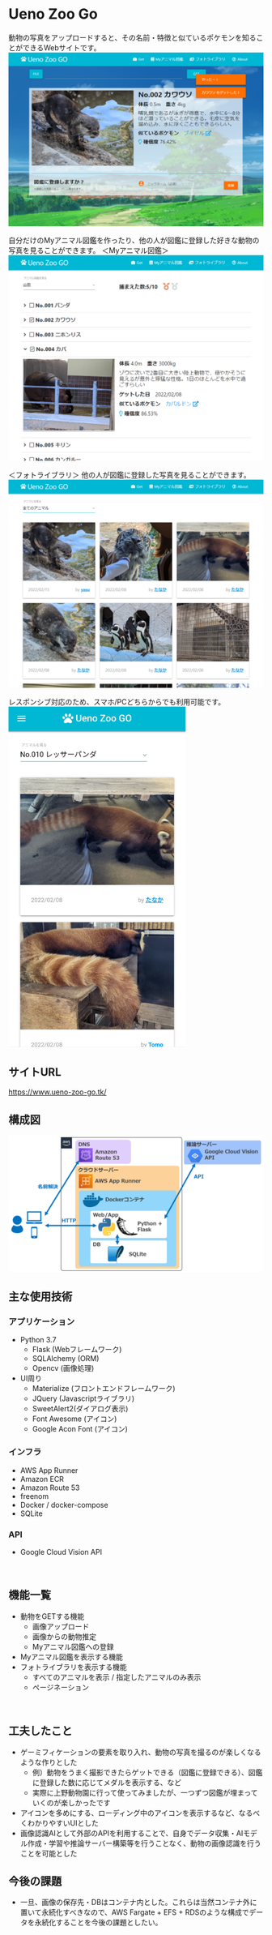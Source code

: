 # Ueno Zoo Go
動物の写真をアップロードすると、その名前・特徴と似ているポケモンを知ることができるWebサイトです。
![利用イメージ1](image/UZGO_利用イメージ1.png)

自分だけのMyアニマル図鑑を作ったり、他の人が図鑑に登録した好きな動物の写真を見ることができます。
＜Myアニマル図鑑＞
![利用イメージ2](image/UZGO_利用イメージ2.png)

＜フォトライブラリ＞ 他の人が図鑑に登録した写真を見ることができます。
![利用イメージ3](image/UZGO_利用イメージ3.png)

レスポンシブ対応のため、スマホ/PCどちらからでも利用可能です。
<img src="image/UZGO_スマホ利用イメージ.png" alt="スマホ利用イメージ" width="350">
<br>

## サイトURL
https://www.ueno-zoo-go.tk/
<br>

## 構成図
![構成図](image/UZGO_構成図_AWS.png) 

## 主な使用技術
### アプリケーション
- Python 3.7
  - Flask (Webフレームワーク)
  - SQLAlchemy (ORM)
  - Opencv (画像処理)
- UI周り
  - Materialize (フロントエンドフレームワーク)
  - JQuery (Javascriptライブラリ)
  - SweetAlert2(ダイアログ表示)
  - Font Awesome (アイコン)
  - Google Acon Font (アイコン)

### インフラ
- AWS App Runner
- Amazon ECR
- Amazon Route 53
- freenom
- Docker / docker-compose
- SQLite

### API
- Google Cloud Vision API
<br>

## 機能一覧
- 動物をGETする機能
  - 画像アップロード
  - 画像からの動物推定
  - Myアニマル図鑑への登録
- Myアニマル図鑑を表示する機能
- フォトライブラリを表示する機能
  - すべてのアニマルを表示 / 指定したアニマルのみ表示
  - ページネーション
<br>

## 工夫したこと
- ゲーミフィケーションの要素を取り入れ、動物の写真を撮るのが楽しくなるような作りとした
  - 例）動物をうまく撮影できたらゲットできる（図鑑に登録できる）、図鑑に登録した数に応じてメダルを表示する、など
  - 実際に上野動物園に行って使ってみましたが、一つずつ図鑑が埋まっていくのが楽しかったです
- アイコンを多めにする、ローディング中のアイコンを表示するなど、なるべくわかりやすいUIとした
- 画像認識AIとして外部のAPIを利用することで、自身でデータ収集・AIモデル作成・学習や推論サーバー構築等を行うことなく、動物の画像認識を行うことを可能とした

## 今後の課題
- 一旦、画像の保存先・DBはコンテナ内とした。これらは当然コンテナ外に置いて永続化すべきなので、AWS Fargate + EFS + RDSのような構成でデータを永続化することを今後の課題としたい。